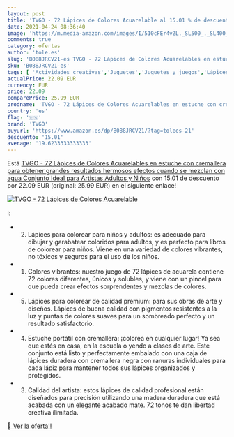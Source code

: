 ```yaml
---
layout: post
title: 'TVGO - 72 Lápices de Colores Acuarelable al 15.01 % de descuento'
date: 2021-04-24 08:36:40
image: 'https://m.media-amazon.com/images/I/510cFEr4vZL._SL500_._SL400_.jpg'
comments: true
category: ofertas
author: 'tole.es'
slug: 'B088JRCV21-es TVGO - 72 Lápices de Colores Acuarelables en estuche con...'
sku: 'B088JRCV21-es'
tags: [ 'Actividades creativas','Juguetes','Juguetes y juegos','Lápices de colores para niños','Material de escritura y dibujo para niños','lápices','tvgo', ]
actualPrice: 22.09 EUR
currency: EUR
price: 22.09
comparePrice: 25.99 EUR
prodname: 'TVGO - 72 Lápices de Colores Acuarelables en estuche con cremallera para obtener grandes resultados  hermosos efectos cuando se mezclan con agua  Conjunto Ideal para Artistas  Adultos y Niños'
country: 'es'
flag: '🇪🇸'
brand: 'TVGO'
buyurl: 'https://www.amazon.es/dp/B088JRCV21/?tag=tolees-21'
descuento: '15.01'
average: '19.6233333333333'
---
```


Está [TVGO - 72 Lápices de Colores Acuarelables en estuche con cremallera para obtener grandes resultados  hermosos efectos cuando se mezclan con agua  Conjunto Ideal para Artistas  Adultos y Niños](https://www.amazon.es/dp/B088JRCV21/?tag=tolees-21) con 15.01 de descuento por 22.09 EUR (original: 25.99 EUR) en el siguiente enlace!

[![TVGO - 72 Lápices de Colores Acuarelable](https://m.media-amazon.com/images/I/510cFEr4vZL._SL500_._SL400_.jpg)](https://www.amazon.es/dp/B088JRCV21/?tag=tolees-21)

ℹ️:

- 2. Lápices para colorear para niños y adultos: es adecuado para dibujar y garabatear coloridos para adultos, y es perfecto para libros de colorear para niños. Viene en una variedad de colores vibrantes, no tóxicos y seguros para el uso de los niños.
- 1. Colores vibrantes: nuestro juego de 72 lápices de acuarela contiene 72 colores diferentes, únicos y solubles, y viene con un pincel para que pueda crear efectos sorprendentes y mezclas de colores.
- 5. Lápices para colorear de calidad premium: para sus obras de arte y diseños. Lápices de buena calidad con pigmentos resistentes a la luz y puntas de colores suaves para un sombreado perfecto y un resultado satisfactorio.
- 4. Estuche portátil con cremallera: ¡colorea en cualquier lugar! Ya sea que estés en casa, en la escuela o yendo a clases de arte. Este conjunto está listo y perfectamente embalado con una caja de lápices duradera con cremallera negra con ranuras individuales para cada lápiz para mantener todos sus lápices organizados y protegidos.
- 3. Calidad del artista: estos lápices de calidad profesional están diseñados para precisión utilizando una madera duradera que está acabada con un elegante acabado mate. 72 tonos te dan libertad creativa ilimitada.

[🛒 Ver la oferta!!](https://www.amazon.es/dp/B088JRCV21/?tag=tolees-21)
